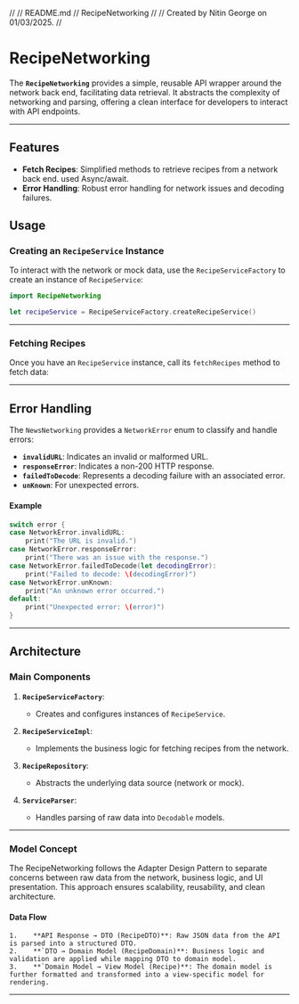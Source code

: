 //
//  README.md
//  RecipeNetworking
//
//  Created by Nitin George on 01/03/2025.
//

# **RecipeNetworking**

The **`RecipeNetworking`** provides a simple, reusable API wrapper around the network back end, facilitating data retrieval. It abstracts the complexity of networking and parsing, offering a clean interface for developers to interact with API endpoints.

---

## **Features**

- **Fetch Recipes**: Simplified methods to retrieve recipes from a network back end. used Async/await.
- **Error Handling**: Robust error handling for network issues and decoding failures.

## **Usage**

### **Creating an `RecipeService` Instance**

To interact with the network or mock data, use the `RecipeServiceFactory` to create an instance of `RecipeService`:

```swift
import RecipeNetworking

let recipeService = RecipeServiceFactory.createRecipeService()
```

---

### **Fetching Recipes**

Once you have an `RecipeService` instance, call its `fetchRecipes` method to fetch data:

---

## **Error Handling**

The `NewsNetworking` provides a `NetworkError` enum to classify and handle errors:

- **`invalidURL`**: Indicates an invalid or malformed URL.
- **`responseError`**: Indicates a non-200 HTTP response.
- **`failedToDecode`**: Represents a decoding failure with an associated error.
- **`unKnown`**: For unexpected errors.

#### **Example**
```swift
switch error {
case NetworkError.invalidURL:
    print("The URL is invalid.")
case NetworkError.responseError:
    print("There was an issue with the response.")
case NetworkError.failedToDecode(let decodingError):
    print("Failed to decode: \(decodingError)")
case NetworkError.unKnown:
    print("An unknown error occurred.")
default:
    print("Unexpected error: \(error)")
}
```
---

## **Architecture**

### **Main Components**

1. **`RecipeServiceFactory`**:
   - Creates and configures instances of `RecipeService`.

2. **`RecipeServiceImpl`**:
   - Implements the business logic for fetching recipes from the network.

3. **`RecipeRepository`**:
   - Abstracts the underlying data source (network or mock).

4. **`ServiceParser`**:
   - Handles parsing of raw data into `Decodable` models.

---

### **Model Concept**

The RecipeNetworking follows the Adapter Design Pattern to separate concerns between raw data from the network, business logic, and UI presentation. This approach ensures scalability, reusability, and clean architecture.

#### **Data Flow**
    1.    **API Response → DTO (RecipeDTO)**: Raw JSON data from the API is parsed into a structured DTO.
    2.    **`DTO → Domain Model (RecipeDomain)**: Business logic and validation are applied while mapping DTO to domain model.
    3.    **`Domain Model → View Model (Recipe)**: The domain model is further formatted and transformed into a view-specific model for rendering.
    
---
